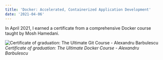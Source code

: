 ```yaml
---
title: 'Docker: Accelerated, Containerized Application Development'
date: '2021-04-06'
---
```


In April 2021, I earned a certificate from a comprehensive Docker course taught by Mosh Hamedani.

![Certificate of graduation: The Ultimate Git Course - Alexandru Barbulescu](/images/certifications/docker/docker-accelerated-containerized-application-development.png)
_Certificate of graduation: The Ultimate Docker Course - Alexandru Barbulescu_
